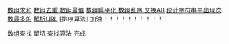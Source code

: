 [数组求和](https://github.com/869288142/micro-code/blob/master/array.js)
[数组去重 ](https://github.com/869288142/micro-code/blob/master/unique.js)
[数组最值](https://github.com/869288142/micro-code/blob/master/m-value.js)
[ 数组扁平化 ](https://github.com/869288142/micro-code/blob/master/flatten.js)
[数组乱序 ](https://github.com/869288142/micro-code/blob/master/randomArray.js)
[交换AB](https://github.com/869288142/micro-code/blob/master/swap.js)
[统计字符串中出现次数最多的](https://github.com/869288142/micro-code/blob/master/maxCountChar.js)
[解析URL](https://github.com/869288142/micro-code/blob/master/querystring.js)
[排序算法] 加油！！！！！！！！！！



数组查找 留坑
查找算法 完成





